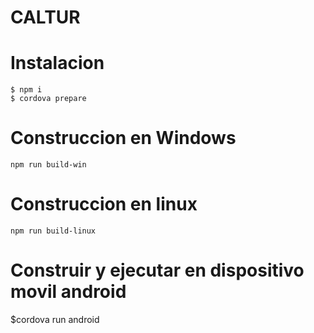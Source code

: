 # CALTUR

# Instalacion 
```
$ npm i 
$ cordova prepare
```
# Construccion en Windows

```
npm run build-win
```
# Construccion en linux

```
npm run build-linux
```
# Construir y ejecutar en dispositivo movil android

$cordova run android